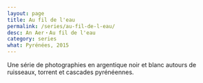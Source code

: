 ```yaml
---
layout: page
title: Au fil de l'eau
permalink: /series/au-fil-de-l-eau/
desc: An Aer・Au fil de l'eau
category: series
what: Pyrénées, 2015
---
```


Une série de photographies en argentique noir et blanc autours de
ruisseaux, torrent et cascades pyrénéennes.

